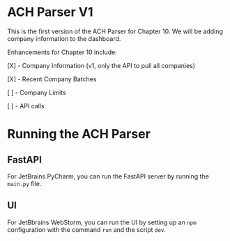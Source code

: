 # ACH Parser V1

This is the first version of the ACH Parser for Chapter 10. We will be adding company information to the dashboard.

Enhancements for Chapter 10 include:

[X] - Company Information (v1, only the API to pull all companies)

[X] - Recent Company Batches

[ ] - Company Limits

[ ] - API calls

# Running the ACH Parser

## FastAPI

For JetBrains PyCharm, you can run the FastAPI server by running the `main.py` file.

## UI 

For JetBbrains WebStorm, you can run the UI by setting up an `npm` configuration with the command `run` and 
the script `dev`. 